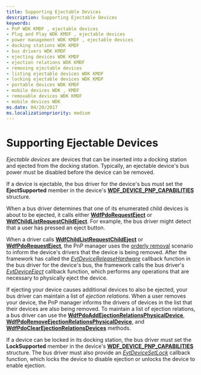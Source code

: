 ```yaml
---
title: Supporting Ejectable Devices
description: Supporting Ejectable Devices
keywords:
- PnP WDK KMDF , ejectable devices
- Plug and Play WDK KMDF , ejectable devices
- power management WDK KMDF , ejectable devices
- docking stations WDK KMDF
- bus drivers WDK KMDF
- ejecting devices WDK KMDF
- ejection relations WDK KMDF
- removing ejectable devices
- listing ejectable devices WDK KMDF
- locking ejectable devices WDK KMDF
- portable devices WDK KMDF
- mobile devices WDK , KMDF
- removable devices WDK KMDF
- mobile devices WDK
ms.date: 04/20/2017
ms.localizationpriority: medium
---
```


# Supporting Ejectable Devices


*Ejectable devices* are devices that can be inserted into a docking station and ejected from the docking station. Typically, an ejectable device's bus power must be disabled before the device can be removed.

If a device is ejectable, the bus driver for the device's bus must set the **EjectSupported** member in the device's [**WDF\_DEVICE\_PNP\_CAPABILITIES**](/windows-hardware/drivers/ddi/wdfdevice/ns-wdfdevice-_wdf_device_pnp_capabilities) structure.

When a bus driver determines that one of its enumerated child devices is about to be ejected, it calls either [**WdfPdoRequestEject**](/windows-hardware/drivers/ddi/wdfpdo/nf-wdfpdo-wdfpdorequesteject) or [**WdfChildListRequestChildEject**](/windows-hardware/drivers/ddi/wdfchildlist/nf-wdfchildlist-wdfchildlistrequestchildeject). For example, the bus driver might detect that a user has pressed an eject button.

When a driver calls [**WdfChildListRequestChildEject**](/windows-hardware/drivers/ddi/wdfchildlist/nf-wdfchildlist-wdfchildlistrequestchildeject) or [**WdfPdoRequestEject**](/windows-hardware/drivers/ddi/wdfpdo/nf-wdfpdo-wdfpdorequesteject), the PnP manager uses the [orderly removal](a-user-unplugs-a-device.md#orderly-removal) scenario to inform the device's drivers that the device is being removed. After the framework has called the [*EvtDeviceReleaseHardware*](/windows-hardware/drivers/ddi/wdfdevice/nc-wdfdevice-evt_wdf_device_release_hardware) callback function in the bus driver for the device's bus, the framework calls the bus driver's [*EvtDeviceEject*](/windows-hardware/drivers/ddi/wdfpdo/nc-wdfpdo-evt_wdf_device_eject) callback function, which performs any operations that are necessary to physically eject the device.

If ejecting your device causes additional devices to also be ejected, your bus driver can maintain a list of *ejection relations*. When a user removes your device, the PnP manager informs the drivers of devices in the list that their devices are also being removed. To maintain a list of ejection relations, a bus driver can use the [**WdfPdoAddEjectionRelationsPhysicalDevice**](/windows-hardware/drivers/ddi/wdfpdo/nf-wdfpdo-wdfpdoaddejectionrelationsphysicaldevice), [**WdfPdoRemoveEjectionRelationsPhysicalDevice**](/windows-hardware/drivers/ddi/wdfpdo/nf-wdfpdo-wdfpdoremoveejectionrelationsphysicaldevice), and [**WdfPdoClearEjectionRelationsDevices**](/windows-hardware/drivers/ddi/wdfpdo/nf-wdfpdo-wdfpdoclearejectionrelationsdevices) methods.

If a device can be locked in its docking station, the bus driver must set the **LockSupported** member in the device's [**WDF\_DEVICE\_PNP\_CAPABILITIES**](/windows-hardware/drivers/ddi/wdfdevice/ns-wdfdevice-_wdf_device_pnp_capabilities) structure. The bus driver must also provide an [*EvtDeviceSetLock*](/windows-hardware/drivers/ddi/wdfpdo/nc-wdfpdo-evt_wdf_device_set_lock) callback function, which locks the device to disable ejection or unlocks the device to enable ejection.

 

